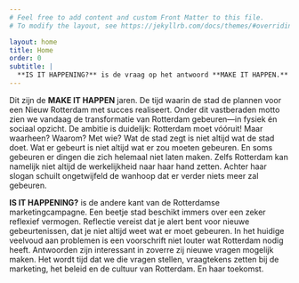 ```yaml
---
# Feel free to add content and custom Front Matter to this file.
# To modify the layout, see https://jekyllrb.com/docs/themes/#overriding-theme-defaults

layout: home
title: Home
order: 0
subtitle: |
  **IS IT HAPPENING?** is de vraag op het antwoord **MAKE IT HAPPEN.**
---
```

Dit zijn de **MAKE IT HAPPEN** jaren. De tijd waarin de stad de plannen voor een Nieuw Rotterdam met succes realiseert. Onder dit vastberaden motto zien we vandaag de transformatie van Rotterdam gebeuren—in fysiek én sociaal opzicht. De ambitie is duidelijk: Rotterdam moet vóóruit! Maar waarheen? Waarom? Met wie? Wat de stad zegt is niet altijd wat de stad doet. Wat er gebeurt is niet altijd wat er zou moeten gebeuren. En soms gebeuren er dingen die zich helemaal niet laten maken. Zelfs Rotterdam kan namelijk niet altijd de werkelijkheid naar haar hand zetten. Achter haar slogan schuilt ongetwijfeld de wanhoop dat er verder niets meer zal gebeuren.

**IS IT HAPPENING?** is de andere kant van de Rotterdamse marketingcampagne. Een beetje stad beschikt immers over een zeker reflexief vermogen. Reflectie vereist dat je alert bent voor nieuwe gebeurtenissen, dat je niet altijd weet wat er moet gebeuren. In het huidige veelvoud aan problemen is een voorschrift niet louter wat Rotterdam nodig heeft. Antwoorden zijn interessant in zoverre zij nieuwe vragen mogelijk maken. Het wordt tijd dat we die vragen stellen, vraagtekens zetten bij de marketing, het beleid en de cultuur van Rotterdam. En haar toekomst.